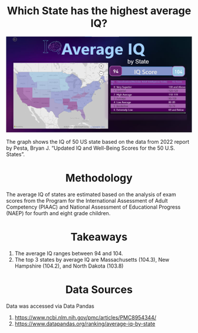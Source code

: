 <h1 align="center">Which State has the highest average IQ?</h1>



![dashboard](https://github.com/AyeshaMalikAyesha/AverageIQByState/blob/main/dashboard.png?raw=true)


The graph shows the IQ of 50 US state based on the data from 2022 report by Pesta, Bryan J. “Updated IQ and Well-Being Scores for the 50 U.S. States”.


<h1 align="center">Methodology</h1>

The average IQ of states are estimated based on the analysis of exam scores from the Program for the International Assessment of Adult Competency (PIAAC) and National Assessment of Educational Progress (NAEP) for fourth and eight grade children.


<h1 align="center">Takeaways</h1>

1. The average IQ ranges between 94 and 104.
2. The top 3 states by average IQ are Massachusetts (104.3), New Hampshire (104.2), and North Dakota (103.8)


<h1 align="center">Data Sources</h1>

Data was accessed via Data Pandas

1. https://www.ncbi.nlm.nih.gov/pmc/articles/PMC8954344/
2. https://www.datapandas.org/ranking/average-iq-by-state 

